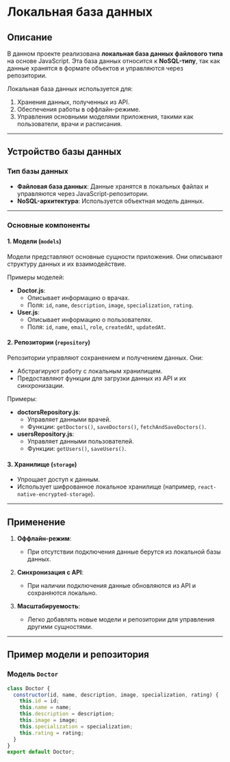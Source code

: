 # Локальная база данных

## Описание

В данном проекте реализована **локальная база данных файлового типа** на основе JavaScript. Эта база данных относится к **NoSQL-типу**, так как данные хранятся в формате объектов и управляются через репозитории.

Локальная база данных используется для:
1. Хранения данных, полученных из API.
2. Обеспечения работы в оффлайн-режиме.
3. Управления основными моделями приложения, такими как пользователи, врачи и расписания.

---

## Устройство базы данных

### Тип базы данных
- **Файловая база данных**: Данные хранятся в локальных файлах и управляются через JavaScript-репозитории.
- **NoSQL-архитектура**: Используется объектная модель данных.

---

### Основные компоненты

#### 1. **Модели (`models`)**
Модели представляют основные сущности приложения. Они описывают структуру данных и их взаимодействие.

Примеры моделей:
- **Doctor.js**:
  - Описывает информацию о врачах.
  - Поля: `id`, `name`, `description`, `image`, `specialization`, `rating`.
- **User.js**:
  - Описывает информацию о пользователях.
  - Поля: `id`, `name`, `email`, `role`, `createdAt`, `updatedAt`.

#### 2. **Репозитории (`repository`)**
Репозитории управляют сохранением и получением данных. Они:
- Абстрагируют работу с локальным хранилищем.
- Предоставляют функции для загрузки данных из API и их синхронизации.

Примеры:
- **doctorsRepository.js**:
  - Управляет данными врачей.
  - Функции: `getDoctors()`, `saveDoctors()`, `fetchAndSaveDoctors()`.
- **usersRepository.js**:
  - Управляет данными пользователей.
  - Функции: `getUsers()`, `saveUsers()`.

#### 3. **Хранилище (`storage`)**
- Упрощает доступ к данным.
- Использует шифрованное локальное хранилище (например, `react-native-encrypted-storage`).

---

## Применение

1. **Оффлайн-режим**:
   - При отсутствии подключения данные берутся из локальной базы данных.

2. **Синхронизация с API**:
   - При наличии подключения данные обновляются из API и сохраняются локально.

3. **Масштабируемость**:
   - Легко добавлять новые модели и репозитории для управления другими сущностями.

---

## Пример модели и репозитория

### Модель `Doctor`
```javascript
class Doctor {
  constructor(id, name, description, image, specialization, rating) {
    this.id = id;
    this.name = name;
    this.description = description;
    this.image = image;
    this.specialization = specialization;
    this.rating = rating;
  }
}
export default Doctor;